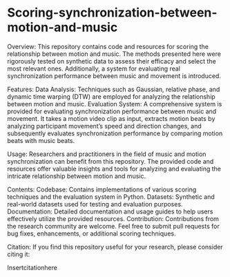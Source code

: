# Scoring-synchronization-between-motion-and-music
Overview:
This repository contains code and resources for scoring the relationship between motion and music. The methods presented here were rigorously tested on synthetic data to assess their efficacy and select the most relevant ones. Additionally, a system for evaluating real synchronization performance between music and movement is introduced.

Features:
Data Analysis: Techniques such as Gaussian, relative phase, and dynamic time warping (DTW) are employed for analyzing the relationship between motion and music.
Evaluation System: A comprehensive system is provided for evaluating synchronization performance between music and movement. It takes a motion video clip as input, extracts motion beats by analyzing participant movement’s speed and direction changes, and subsequently evaluates synchronization performance by comparing motion beats with music beats.

Usage:
Researchers and practitioners in the field of music and motion synchronization can benefit from this repository. The provided code and resources offer valuable insights and tools for analyzing and evaluating the intricate relationship between motion and music.

Contents:
Codebase: Contains implementations of various scoring techniques and the evaluation system in Python.
Datasets: Synthetic and real-world datasets used for testing and evaluation purposes.
Documentation: Detailed documentation and usage guides to help users effectively utilize the provided resources.
Contribution:
Contributions from the research community are welcome. Feel free to submit pull requests for bug fixes, enhancements, or additional scoring techniques.

Citation:
If you find this repository useful for your research, please consider citing it:

Insertcitationhere
